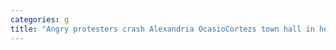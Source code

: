 ```yaml
---
categories: g
title: "Angry protesters crash Alexandria OcasioCortezs town hall in her own home district"
---
```

